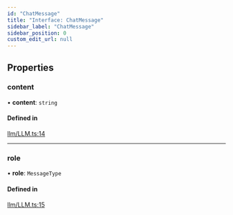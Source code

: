 ```yaml
---
id: "ChatMessage"
title: "Interface: ChatMessage"
sidebar_label: "ChatMessage"
sidebar_position: 0
custom_edit_url: null
---
```


## Properties

### content

• **content**: `string`

#### Defined in

[llm/LLM.ts:14](https://github.com/run-llama/LlamaIndexTS/blob/08c2d46/packages/core/src/llm/LLM.ts#L14)

___

### role

• **role**: `MessageType`

#### Defined in

[llm/LLM.ts:15](https://github.com/run-llama/LlamaIndexTS/blob/08c2d46/packages/core/src/llm/LLM.ts#L15)
